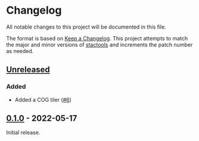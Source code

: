 # Changelog

All notable changes to this project will be documented in this file.

The format is based on [Keep a Changelog](https://keepachangelog.com/en/1.0.0/). This project attempts to match the major and minor versions of [stactools](https://github.com/stac-utils/stactools) and increments the patch number as needed.

## [Unreleased]

### Added

- Added a COG tiler ([#6](https://github.com/stactools-packages/drcog-lulc/pull/6))

## [0.1.0] - 2022-05-17

Initial release.

[Unreleased]: <http://github.com/stactools-packages/drcog-lulc/compare/v0.1.0..main>
[0.1.0]: <https://github.com/stactools-packages/drcog-lulc/releases/tag/v0.1.0>

